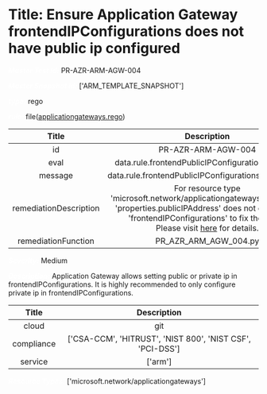 



# Title: Ensure Application Gateway frontendIPConfigurations does not have public ip configured


***<font color="white">Master Test Id:</font>*** PR-AZR-ARM-AGW-004

***<font color="white">Master Snapshot Id:</font>*** ['ARM_TEMPLATE_SNAPSHOT']

***<font color="white">type:</font>*** rego

***<font color="white">rule:</font>*** file([applicationgateways.rego])  
  
  
  
  

|Title|Description|
| :---: | :---: |
|id|PR-AZR-ARM-AGW-004|
|eval|data.rule.frontendPublicIPConfigurationsDisabled|
|message|data.rule.frontendPublicIPConfigurationsDisabled_err|
|remediationDescription|For resource type 'microsoft.network/applicationgateways' make sure 'properties.publicIPAddress' does not exist under 'frontendIPConfigurations' to fix the issue.<br>Please visit <a href='https://docs.microsoft.com/en-us/azure/templates/microsoft.network/applicationgateways?tabs=json#applicationgatewayfrontendipconfiguration' target='_blank'>here</a> for details.|
|remediationFunction|PR_AZR_ARM_AGW_004.py|


***<font color="white">Severity:</font>*** Medium

***<font color="white">Description:</font>*** Application Gateway allows setting public or private ip in frontendIPConfigurations. It is highly recommended to only configure private ip in frontendIPConfigurations.  
  
  

|Title|Description|
| :---: | :---: |
|cloud|git|
|compliance|['CSA-CCM', 'HITRUST', 'NIST 800', 'NIST CSF', 'PCI-DSS']|
|service|['arm']|


***<font color="white">Resource Types:</font>*** ['microsoft.network/applicationgateways']


[applicationgateways.rego]: https://github.com/prancer-io/prancer-compliance-test/tree/master/azure/iac/applicationgateways.rego
